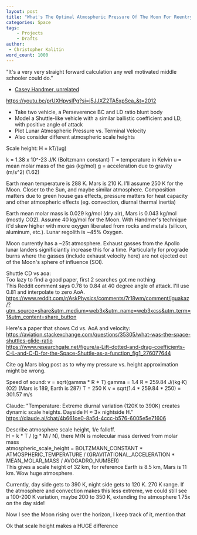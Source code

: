 ```yaml
---
layout: post
title: "What's The Optimal Atmospheric Pressure Of The Moon For Reentry Vehicles?"
categories: Space
tags:
    - Projects
    - Drafts
author:
 - Christopher Kalitin
word_count: 1000
---
```

<head>
    <meta property="og:image" content="{{site.url}}/assets/images/polar-mars-sim/Perseverance_Polar_xy.png">
</head>

"It's a very very straight forward calculation any well motivated middle schooler could do."
- [Casey Handmer, unrelated](https://youtu.be/prUXHpvsIPg?si=wRYjIBMgZcb3r01d&t=589)

https://youtu.be/prUXHpvsIPg?si=j5JJXZ2TA5xpSea_&t=2012

- Take two vehicle, a Perseverence BC and LD ratio blunt body
- Model a Shuttle-like vehicle with a similar ballistic coefficient and LD, with positive angle of attack
- Plot Lunar Atmospheric Pressure vs. Terminal Velocity
- Also consider different atmospheric scale heights

Scale height:
H = kT/(ug)

k = 1.38 x 10^-23 J/K (Boltzmann constant)
T = temperature in Kelvin
u = mean molar mass of the gas (kg/mol)
g = acceleration due to gravity (m/s^2) (1.62)

Earth mean temperature is 288 K. Mars is 210 K. I'll assume 250 K for the Moon. Closer to the Sun, and maybe similar atmosphere.
Composition matters due to green house gas effects, pressure matters for heat capacity and other atmospheric effects (eg. convection, diurnal thermal inertia)

Earth mean molar mass is 0.029 kg/mol (dry air), Mars is 0.043 kg/mol (mostly CO2). Assume 40 kg/mol for the Moon. With Handmer's technique it'd skew higher with more oxygen liberated from rocks and metals (silicon, aluminum, etc.). Lunar regolith is ~45% Oxygen.

Moon currently has a ~25t atmosphere. Exhaust gasses from the Apollo lunar landers significiantly increase this for a time. Particularly for prograde burns where the gasses (include exhaust velocity here) are not ejected out of the Moon's sphere of influence (SOI).

Shuttle CD vs aoa:  
Too lazy to find a good paper, first 2 searches got me nothing  
This Reddit comment says 0.78 to 0.84 at 40 degree angle of attack. I'll use 0.81 and interpolate to zero AoA.  
https://www.reddit.com/r/AskPhysics/comments/7r18wm/comment/iguakaz/?utm_source=share&utm_medium=web3x&utm_name=web3xcss&utm_term=1&utm_content=share_button  

Here's a paper that shows Cd vs. AoA and velocity:  
https://aviation.stackexchange.com/questions/35305/what-was-the-space-shuttles-glide-ratio  
https://www.researchgate.net/figure/a-Lift-dotted-and-drag-coefficients-C-L-and-C-D-for-the-Space-Shuttle-as-a-function_fig1_276077644  

Cite og Mars blog post as to why my pressure vs. height approximation might be wrong.

Speed of sound:
v = sqrt(gamma * R * T)
gamma = 1.4
R = 259.84 J/(kg·K) (O2) (Mars is 189, Earth is 287)
T = 250 K
v = sqrt(1.4 * 259.84 * 250) = 301.57 m/s

Claude:
"Temperature: Extreme diurnal variation (120K to 390K) creates dynamic scale heights. Dayside H ≈ 3× nightside H."
https://claude.ai/chat/4b661ce0-8a5d-4ccc-b576-6005e5e71606

Describe atmosphere scale height, 1/e falloff.  
H = k * T / (g * M / N), there M/N is molecular mass derived from molar mass  
atmospheric_scale_height = BOLTZMANN_CONSTANT * ATMOSPHERIC_TEMPERATURE / (GRAVITATIONAL_ACCELERATION * MEAN_MOLAR_MASS / AVOGADRO_NUMBER)  
This gives a scale height of 32 km, for reference Earth is 8.5 km, Mars is 11 km. Wow huge atmosphere.

Currently, day side gets to 390 K, night side gets to 120 K. 270 K range.
If the atmosphere and convection makes this less extreme, we could still see a 100-200 K variation, maybe 200 to 350 K, extending the atmosphere 1.75x on the day side!

Now I see the Moon rising over the horizon, I keep track of it, mention that

Ok that scale height makes a HUGE difference

